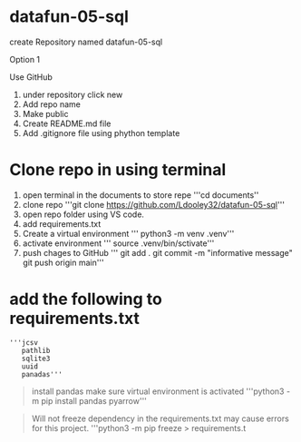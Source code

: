# datafun-05-sql
 create Repository named datafun-05-sql

Option 1

Use GitHub 
1. under repository click new
2. Add repo name
3. Make public 
4. Create README.md file 
5. Add .gitignore file using phython template

# Clone repo in using terminal 
1. open terminal in the documents to store repe
    '''cd documents''
2. clone repo 
    '''git clone https://github.com/Ldooley32/datafun-05-sql'''
3. open repo folder using VS code.
4. add requirements.txt
5. Create a virtual environment
    ''' python3 -m venv .venv'''
6. activate environment
    ''' source .venv/bin/sctivate'''
7. push chages to GitHub
    ''' git add .
        git commit -m "informative message"
        git push origin main'''

# add the following to requirements.txt
    '''jcsv
       pathlib
       sqlite3
       uuid
       panadas'''
>install pandas make sure virtual environment is activated
    '''python3 -m pip install pandas pyarrow'''

> Will not freeze dependency in the requirements.txt may cause errors for this project.
    '''python3 -m pip freeze > requirements.t
    